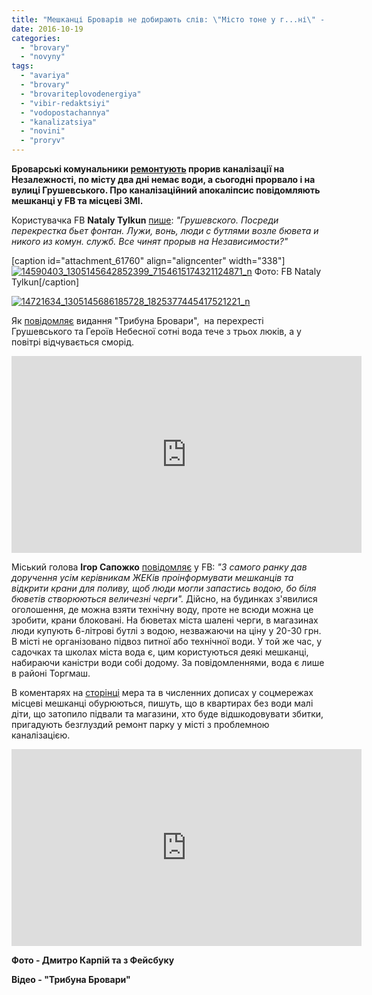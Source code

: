 ```yaml
---
title: "Мешканці Броварів не добирають слів: \"Місто тоне у г...ні\" - ФОТО, ВІДЕО"
date: 2016-10-19
categories: 
  - "brovary"
  - "novyny"
tags: 
  - "avariya"
  - "brovary"
  - "brovariteplovodenergiya"
  - "vibir-redaktsiyi"
  - "vodopostachannya"
  - "kanalizatsiya"
  - "novini"
  - "proryv"
---
```


**Броварські комунальники [ремонтують](https://mpz.brovary.org/vody-j-opalennya-sogodni-ne-bude-planuyut-daty-zavtra-zranku-komunalnyky/) прорив каналізації на Незалежності, по місту два дні немає води, а сьогодні прорвало і на вулиці Грушевського. Про каналізаційний апокаліпсис повідомляють мешканці у FB та місцеві ЗМІ.**

Користувачка FB **Nataly Tylkun** [пише](https://www.facebook.com/groups/brovary/permalink/1396236690406293/): _"Грушевского. Посреди перекрестка бьет фонтан. Лужи, вонь, люди с бутлями возле бювета и никого из комун. служб. Все чинят прорыв на Независимости?"_

\[caption id="attachment\_61760" align="aligncenter" width="338"\][![14590403_1305145642852399_7154615174321124871_n](https://mpz.brovary.org/wp-content/uploads/2016/10/14590403_1305145642852399_7154615174321124871_n.jpg)](https://mpz.brovary.org/wp-content/uploads/2016/10/14590403_1305145642852399_7154615174321124871_n.jpg) Фото: FB Nataly Tylkun\[/caption\]

[![14721634_1305145686185728_1825377445417521221_n](https://mpz.brovary.org/wp-content/uploads/2016/10/14721634_1305145686185728_1825377445417521221_n.jpg)](https://mpz.brovary.org/wp-content/uploads/2016/10/14721634_1305145686185728_1825377445417521221_n.jpg)

Як [повідомляє](http://brovary.net.ua/reportazhi/kanalizatsiyu-prorvalo-i-vulytsi-grushevskogo/) видання "Трибуна Бровари",  на перехресті Грушевського та Героїв Небесної сотні вода тече з трьох люків, а у повітрі відчувається сморід.

<iframe src="https://www.youtube.com/embed/YNeChGH1fkg" width="560" height="315" frameborder="0" allowfullscreen="allowfullscreen"></iframe>

Міський голова **Ігор Сапожко** [повідомляє](https://www.facebook.com/i.sapozhko/posts/1784012791870399) у FB: _"З самого ранку дав доручення усім керівникам ЖЕКів проінформувати мешканців та відкрити крани для поливу, щоб люди могли запастись водою, бо біля бюветів створюються величезні черги"._ Дійсно, на будинках з'явилися оголошення, де можна взяти технічну воду, проте не всюди можна це зробити, крани блоковані. На бюветах міста шалені черги, в магазинах люди купують 6-літрові бутлі з водою, незважаючи на ціну у 20-30 грн. В місті не організовано підвоз питної або технічної води. У той же час, у садочках та школах міста вода є, цим користуються деякі мешканці, набираючи каністри води собі додому. За повідомленнями, вода є лише в районі Торгмаш.

В коментарях на [сторінці](https://www.facebook.com/i.sapozhko) мера та в численних дописах у соцмережах місцеві мешканці обурюються, пишуть, що в квартирах без води малі діти, що затопило підвали та магазини, хто буде відшкодовувати збитки, пригадують безглуздий ремонт парку у місті з проблемною каналізацією.

<iframe src="https://www.youtube.com/embed/mMqDSIPl0PY" width="560" height="315" frameborder="0" allowfullscreen="allowfullscreen"></iframe>

**Фото - Дмитро Карпій та з Фейсбуку**

**Відео - "Трибуна Бровари"**
